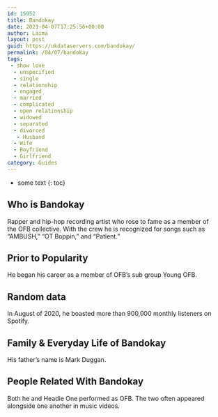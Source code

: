 ```yaml
---
id: 15952
title: Bandokay
date: 2021-04-07T17:25:56+00:00
author: Laima
layout: post
guid: https://ukdataservers.com/bandokay/
permalink: /04/07/bandokay
tags:
 - show love
  - unspecified
  - single
  - relationship
  - engaged
  - married
  - complicated
  - open relationship
  - widowed
  - separated
  - divorced
   - Husband
  - Wife
  - Boyfriend
  - Girlfriend
category: Guides
---
```


* some text
{: toc}


## Who is Bandokay
                  
                  
                  
Rapper and hip-hop recording artist who rose to fame as a member of the OFB collective. With the crew he is recognized for songs such as &#8220;AMBUSH,&#8221; &#8220;OT Boppin,&#8221; and &#8220;Patient.&#8221; 
                  
              
            
              
            
                
                
                
## Prior to Popularity
                  
                  
                  
He began his career as a member of OFB&#8217;s sub group Young OFB.
                  
              
            
              
            
                
                
                
## Random data
                  
                  
                  
In August of 2020, he boasted more than 900,000 monthly listeners on Spotify. 
                  
              
            
              
            
                
                
                
## Family & Everyday Life of Bandokay
                  
                  
                  
His father&#8217;s name is Mark Duggan. 
                  
              
            
              
            
                
                
                
## People Related With Bandokay
                  
                  
                  
Both he and Headie One performed as OFB. The two often appeared alongside one another in music videos. 
                  
              
            
              
            
                
              
            
              
              
            
            
              
            
          
          
          